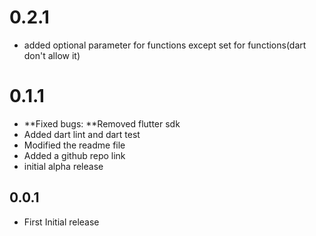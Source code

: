 # 0.2.1
* added optional parameter for functions except set for functions(dart don't allow it)

# 0.1.1
* **Fixed bugs: **Removed flutter sdk
* Added dart lint and dart test
* Modified the readme file
* Added a github repo link
* initial alpha release


## 0.0.1

* First Initial release


